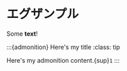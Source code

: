 # エグザンプル

Some **text**!

:::{admonition} Here's my title
:class: tip

Here's my admonition content.{sup}`1`
:::